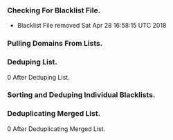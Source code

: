 ### Checking For Blacklist File.
* Blacklist File removed Sat Apr 28 16:58:15 UTC 2018
### Pulling Domains From Lists.
### Deduping List.
0 After Deduping List.
### Sorting and Deduping Individual Blacklists.
### Deduplicating Merged List.
0 After Deduplicating Merged List.
